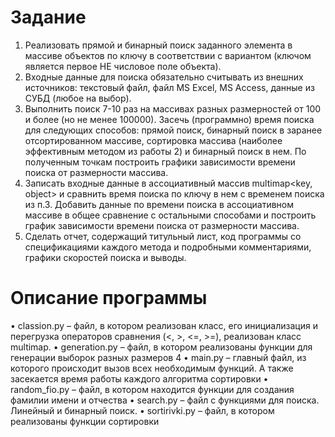 # Задание
1) Реализовать прямой и бинарный поиск заданного элемента в массиве
объектов по ключу в соответствии с вариантом (ключом является
первое НЕ числовое поле объекта).
2) Входные данные для поиска обязательно считывать из внешних
источников: текстовый файл, файл MS Excel, MS Access, данные из
СУБД (любое на выбор).
3) Выполнить поиск 7-10 раз на массивах разных размерностей от 100 и
более (но не менее 100000). Засечь (программно) время поиска для
следующих способов: прямой поиск, бинарный поиск в заранее
отсортированном массиве, сортировка массива (наиболее эффективным
методом из работы 2) и бинарный поиск в нем. По полученным точкам
построить графики зависимости времени поиска от размерности
массива.
4) Записать входные данные в ассоциативный массив multimap<key,
object> и сравнить время поиска по ключу в нем с временем поиска из
п.3. Добавить данные по времени поиска в ассоциативном массиве в
общее сравнение с остальными способами и построить график
зависимости времени поиска от размерности массива.
5) Сделать отчет, содержащий титульный лист, код программы со
спецификациями каждого метода и подробными комментариями,
графики скоростей поиска и выводы.
# Описание программы
• classion.py – файл, в котором реализован класс, его инициализация и перегрузка операторов сравнения (<, >, <=, >=), реализован класс multimap.
• generation.py – файл, в котором реализованы функции для генерации выборок разных размеров
4
• main.py – главный файл, из которого происходит вызов всех необходимым функций. А также засекается время работы каждого алгоритма сортировки
• random_fio.py – файл, в котором находится функции для создания фамилии имени и отчества
• search.py – файл с функциями для поиска. Линейный и бинарный поиск.
• sortirivki.py – файл, в котором реализованы функции сортировки
